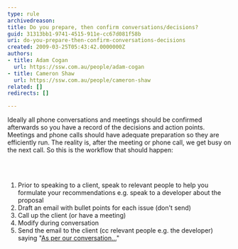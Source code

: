 ```yaml
---
type: rule
archivedreason: 
title: Do you prepare, then confirm conversations/decisions?
guid: 31313bb1-9741-4515-911e-cc67d081f58b
uri: do-you-prepare-then-confirm-conversations-decisions
created: 2009-03-25T05:43:42.0000000Z
authors:
- title: Adam Cogan
  url: https://ssw.com.au/people/adam-cogan
- title: Cameron Shaw
  url: https://ssw.com.au/people/cameron-shaw
related: []
redirects: []

---
```



Ideally all phone conversations and meetings should be confirmed afterwards so you have a record of the decisions and action points. Meetings and phone calls should have adequate preparation so they are efficiently run. The reality is, after the meeting or phone call, we get busy on the next call. So this is the workflow that should happen&#58; 

<br><excerpt class='endintro'></excerpt><br>

  <ol>
    <li>Prior to speaking to a client, speak to relevant people to help you formulate your recommendations e.g. speak to a developer about the proposal </li>
    <li>Draft an email with bullet points for each issue (don't send) </li>
    <li>Call up the client (or have a meeting) </li>
    <li>Modify during conversation </li>
    <li>Send the email to the client (cc relevant people e.g. the developer) saying &quot;<a shape="rect" href="/Pages/DoYouAlwaysSendAnAsPerOurConversationEmail.aspx" id="PerConversation">As per our conversation...</a>&quot; </li>
</ol>




